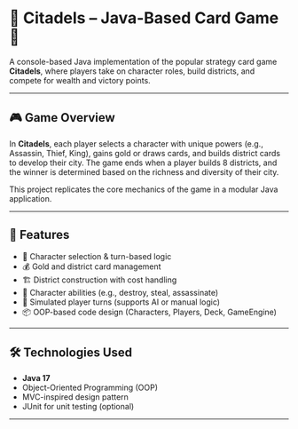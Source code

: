 # 🏰 Citadels – Java-Based Card Game 🎴

A console-based Java implementation of the popular strategy card game **Citadels**, where players take on character roles, build districts, and compete for wealth and victory points.

---

## 🎮 Game Overview

In **Citadels**, each player selects a character with unique powers (e.g., Assassin, Thief, King), gains gold or draws cards, and builds district cards to develop their city. The game ends when a player builds 8 districts, and the winner is determined based on the richness and diversity of their city.

This project replicates the core mechanics of the game in a modular Java application.

---

## 🧠 Features

- 🧾 Character selection & turn-based logic
- 💰 Gold and district card management
- 🏗️ District construction with cost handling
- 👑 Character abilities (e.g., destroy, steal, assassinate)
- 🎲 Simulated player turns (supports AI or manual logic)
- 📦 OOP-based code design (Characters, Players, Deck, GameEngine)

---

## 🛠️ Technologies Used

- **Java 17**
- Object-Oriented Programming (OOP)
- MVC-inspired design pattern
- JUnit for unit testing (optional)

---


